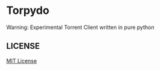 Torpydo
=========
Warning: Experimental Torrent Client written in pure python

LICENSE
--------
[MIT License](https://anshul.mit-license.org)